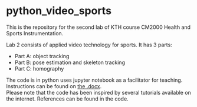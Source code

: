 # python_video_sports

This is the repository for the second lab of KTH course CM2000 Health and Sports Instrumentation.

Lab 2 consists of applied video technology for sports. It has 3 parts:
- Part A: object tracking
- Part B: pose estimation and skeleton tracking
- Part C: homography

The code is in python uses jupyter notebook as a facilitator for teaching.  
Instructions can be found on [the .docx](https://github.com/MariahSabioni/python_video_sports/blob/master/Assignment2-video-lab-instructionsHT23.pdf).  
Please note that the code has been inspired by several tutorials available on the internet. References can be found in the code.
